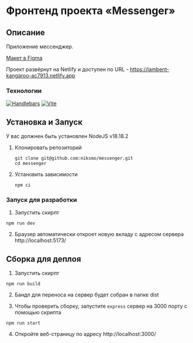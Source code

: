 # Фронтенд проекта «Messenger»

## Описание

Приложение мессенджер.

[Макет в Figma](https://www.figma.com/file/Ua9cekgMgr02O2A1yuFKZM/%5Bniksmo%5D_Messenger?type=design&node-id=0%3A1&mode=design&t=sPwR4djZwzHhCgUS-1)

Проект развёрнут на Netlify и доступен по URL - https://lambent-kangaroo-ac7913.netlify.app

### Технологии

[![Handlebars][Handlebars-badge]][Handlebars-url]
[![Vite][Vite-badge]][Vite-url]

## Установка и Запуск

У вас должнен быть установлен NodeJS v18.18.2

1. Клонировать репозиторий

   ```shell
   git clone git@github.com:niksmo/messenger.git
   cd messenger
   ```

2. Установить зависимости

   ```shell
   npm ci
   ```

### Запуск для разработки

1. Запустить скирпт

```shell
npm run dev
```

2. Браузер автоматически откроет новую вкладу с адресом сервера http://localhost:5173/

## Сборка для деплоя

1. Запустить скирпт

```shell
npm run build
```

2. Бандл для переноса на сервер будет собран в папке dist

3. Чтобы проверить сборку, запустите `express` сервер на 3000 порту с помощью скрипта

```shell
npm run start
```

4. Откройте веб-страницу по адресу http://localhost:3000/

<!-- MARKDOWN LINKS & BADGES -->

[Handlebars-url]: https://handlebarsjs.com/
[Handlebars-badge]: https://img.shields.io/badge/Handlebars-23272f?style=for-the-badge&logo=handlebarsdotjs
[Vite-url]: https://vitejs.dev/
[Vite-badge]: https://img.shields.io/badge/Vite-23272f?style=for-the-badge&logo=vite
